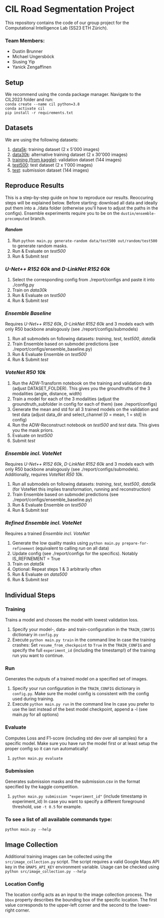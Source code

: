 # CIL Road Segmentation Project
This repository contains the code of our group project for the Computational Intelligence Lab (SS23 ETH Zürich).

### Team Members:
* Dustin Brunner
* Michael Ungersböck
* Siusing Yip
* Yanick Zengaffinen

## Setup
We recommend using the conda package manager. Navigate to the CIL2023 folder and run:\
`conda create --name cil python=3.8`\
`conda activate cil`\
`pip install -r requirements.txt`

## Datasets

We are using the following datasets:
1. [data5k](https://drive.google.com/file/d/1oEQxTkbbR6IGRzjAWxWGvl5ypW5RzuLW/view?usp=drive_link): training dataset (2 x 5'000 images)
2. [data30k](https://drive.google.com/file/d/1oNNIm0GIxr3GM5TkKnDY_OvsWqVW3k9e/view?usp=drive_link): alternative training dataset (2 x 30'000 images)
3. [training (from kaggle)](https://www.kaggle.com/competitions/ethz-cil-road-segmentation-2023/data): validation dataset (144 images)
4. [test500](https://drive.google.com/file/d/1iXyVD5-aFIm66LsndtDpds89LR3qG771/view?usp=drive_link): test dataset (2 x 1'000 images)
5. [test](https://www.kaggle.com/competitions/ethz-cil-road-segmentation-2023/data): submission dataset (144 images)

## Reproduce Results
This is a step-by-step guide on how to reproduce our results. Reoccuring steps will be explained below.
Before starting: download all data and ideally put them into a ./data folder (otherwise you'll have to adjust the paths in the configs).
Ensemble experiments require you to be on the `dustin/ensemble-precomputed` branch.

#### _Random_
1. Run `python main.py generate-random data/test500 out/random/test500` to generate random masks.
2. Run & Evaluate on _test500_
3. Run & Submit _test_

### _U-Net++ R152 60k_ and _D-LinkNet R152 60k_
1. Select the corresponding config from ./report/configs and paste it into ./config.py
2. Train on _data30k_
3. Run & Evaluate on _test500_
4. Run & Submit _test_

### _Ensemble Baseline_
Requires _U-Net++ R152 60k_, _D-LinkNet R152 60k_ and 3 models each with only R50 backbone analogously (see ./report/configs/submodels)
1. Run all submodels on following datasets: _training_, _test_, _test500_, _data5k_
2. Train Ensemble based on submodel predictions (see ./report/configs/ensemble_baseline.py)
3. Run & Evaluate Ensemble on _test500_
4. Run & Submit _test_

### _VoteNet R50 10k_
1. Run the ADW-Transform notebook on the training and validation data (adjust DATASET_FOLDER). This gives you the groundtruths of the 3 modalities (angle, distance, width)
2. Train a model for each of the 3 modalities (adjust the groundtruth_subfolder in config for each of them) (see ./report/configs)
3. Generate the mean and std for all 3 trained models on the validation and test data (adjust data_dir and select_channel [0 = mean, 1 = std] in config)
4. Run the ADW-Reconstruct notebook on _test500_ and _test_ data. This gives you the mask priors.
5. Evaluate on _test500_
6. Submit _test_

### _Ensemble incl. VoteNet_
Requires _U-Net++ R152 60k_, _D-LinkNet R152 60k_ and 3 models each with only R50 backbone analogously (see ./report/configs/submodels).
Additionally, requires _VoteNet R50 10k_.
1. Run all submodels on following datasets: _training_, _test_, _test500_, _data5k_ (for VoteNet this implies transformation, running and reconstruction)
2. Train Ensemble based on submodel predictions (see ./report/configs/ensemble_baseline.py)
3. Run & Evaluate Ensemble on _test500_
4. Run & Submit _test_

### _Refined Ensemble incl. VoteNet_
Requires a trained _Ensemble incl. VoteNet_
1. Generate the low quality masks using `python main.py prepare-for-refinement` (equivalent to calling _run_ on all data)
2. Update config (see ./report/configs for the specifics). Notably IS_REFINEMENT = True
3. Train on _data5k_
4. Optional: Repeat steps 1 & 3 arbitrarily often
4. Run & Evaluate on _data500_
5. Run & Submit _test_

## Individual Steps
### Training
Trains a model and chooses the model with lowest validation loss.
1. Specify your model-, data- and train-configuration in the `TRAIN_CONFIG` dictionary in `config.py`
2. Execute `python main.py train` in the command line
In case the training crashes: Set `resume_from_checkpoint` to `True` in the `TRAIN_CONFIG` and specify the full `experiment_id` (including the timestamp!) of the training run you want to continue.

### Run
Generates the outputs of a trained model on a specified set of images.
1. Specify your run configuration in the `TRAIN_CONFIG` dictionary in `config.py`. Make sure the model config is consistent with the config used during training.
2. Execute `python main.py run` in the command line
In case you prefer to use the last instead of the best model checkpoint, append a -l (see main.py for all options)

### Evaluate
Computes Loss and F1-score (including std dev over all samples) for a specific model. Make sure you have run the model first or at least setup the proper config so it can run automatically!
1. `python main.py evaluate` 

### Submission
Generates submission masks and the submission.csv in the format specified by the kaggle competition.
1. `python main.py submission "experiment_id"` (include timestamp in experiment_id)
In case you want to specify a different foreground threshold, use `-t 0.5` for example.

### To see a list of all available commands type:
`python main.py --help`

## Image Collection
Additional training images can be collected using the `src/image_collection.py` script.
The script requires a valid Google Maps API key in the `GMAPS_API_KEY` environment variable.
Usage can be checked using `python src/image_collection.py --help`

### Location Config
The location config acts as an input to the image collection process.
The `bbox` property describes the bounding box of the specific location.
The first value corresponds to the upper-left corner and the second to the lower-right corner. 
